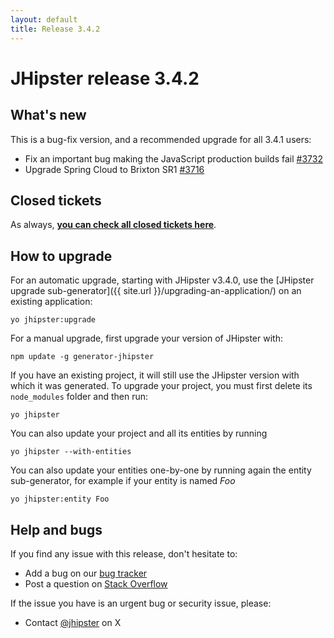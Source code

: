 ```yaml
---
layout: default
title: Release 3.4.2
---
```


JHipster release 3.4.2
==================

What's new
----------

This is a bug-fix version, and a recommended upgrade for all 3.4.1 users:

- Fix an important bug making the JavaScript production builds fail [#3732](https://github.com/jhipster/generator-jhipster/issues/3732)
- Upgrade Spring Cloud to Brixton SR1 [#3716](https://github.com/jhipster/generator-jhipster/issues/3716)

Closed tickets
------------
As always, __[you can check all closed tickets here](https://github.com/jhipster/generator-jhipster/issues?q=milestone%3A3.4.2+is%3Aclosed)__.

How to upgrade
------------

For an automatic upgrade, starting with JHipster v3.4.0, use the [JHipster upgrade sub-generator]({{ site.url }}/upgrading-an-application/) on an existing application:

```
yo jhipster:upgrade
```

For a manual upgrade, first upgrade your version of JHipster with:

```
npm update -g generator-jhipster
```

If you have an existing project, it will still use the JHipster version with which it was generated.
To upgrade your project, you must first delete its `node_modules` folder and then run:

```
yo jhipster
```

You can also update your project and all its entities by running

```
yo jhipster --with-entities
```

You can also update your entities one-by-one by running again the entity sub-generator, for example if your entity is named _Foo_

```
yo jhipster:entity Foo
```

Help and bugs
--------------

If you find any issue with this release, don't hesitate to:

- Add a bug on our [bug tracker](https://github.com/jhipster/generator-jhipster/issues?state=open)
- Post a question on [Stack Overflow](http://stackoverflow.com/tags/jhipster/info)

If the issue you have is an urgent bug or security issue, please:

- Contact [@jhipster](https://twitter.com/jhipster) on X
